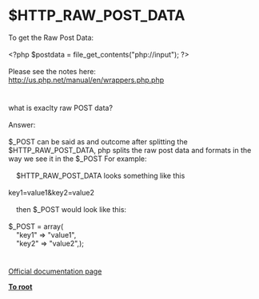 # $HTTP_RAW_POST_DATA




<div class="phpcode"><span class="html">
To get the Raw Post Data:
<br>
<br><span class="default">&lt;?php $postdata </span><span class="keyword">= </span><span class="default">file_get_contents</span><span class="keyword">(</span><span class="string">&quot;php://input&quot;</span><span class="keyword">); </span><span class="default">?&gt;
<br></span>
<br>Please see the notes here:
<br><a href="http://us.php.net/manual/en/wrappers.php.php" rel="nofollow" target="_blank">http://us.php.net/manual/en/wrappers.php.php</a></span>
</div>
  

#


<div class="phpcode"><span class="html">
what is exaclty raw POST data?<br><br>Answer:<br><br>$_POST can be said as and outcome after splitting the $HTTP_RAW_POST_DATA, php splits the raw post data and formats in the way we see it in the $_POST For example:<br><br>&#xA0; &#xA0; $HTTP_RAW_POST_DATA looks something like this<br><br>key1=value1&amp;key2=value2<br><br>&#xA0; &#xA0; then $_POST would look like this:<br><br>$_POST = array(<br>&#xA0; &#xA0; &quot;key1&quot; =&gt; &quot;value1&quot;,<br>&#xA0; &#xA0; &quot;key2&quot; =&gt; &quot;value2&quot;,);</span>
</div>
  

#

[Official documentation page](https://www.php.net/manual/en/reserved.variables.httprawpostdata.php)

**[To root](/README.md)**